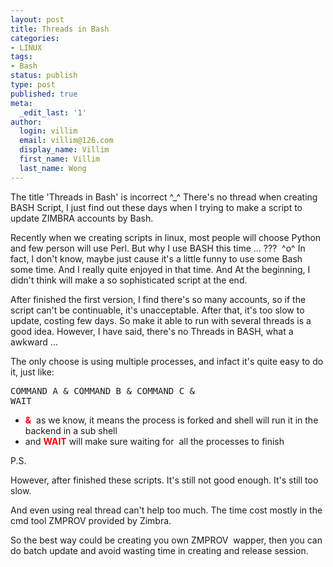```yaml
---
layout: post
title: Threads in Bash
categories:
- LINUX
tags:
- Bash
status: publish
type: post
published: true
meta:
  _edit_last: '1'
author:
  login: villim
  email: villim@126.com
  display_name: Villim
  first_name: Villim
  last_name: Wong
---
```

<p>The title 'Threads in Bash' is incorrect ^_^ There's no thread when creating BASH Script, I just find out these days when I trying to make a script to update ZIMBRA accounts by Bash.</p>
<p>Recently when we creating scripts in linux, most people will choose Python and few person will use Perl. But why I use BASH this time ... ???  ^o^ In fact, I don't know, maybe just cause it's a little funny to use some Bash some time. And I really quite enjoyed in that time. And At the beginning, I didn't think will make a so sophisticated script at the end.</p>
<p>After finished the first version, I find there's so many accounts, so if the script can't be continuable, it's unacceptable. After that, it's too slow to update, costing few days. So make it able to run with several threads is a good idea. However, I have said, there's no Threads in BASH, what a awkward ...</p>
<p>The only choose is using multiple processes, and infact it's quite easy to do it, just like:</p>
<pre class="lang:sh decode:true ">COMMAND A &amp; COMMAND B &amp; COMMAND C &amp; 
WAIT</pre>
<ul>
<li><span style="color: #ff0000;"><strong>&amp;</strong></span>  as we know, it means the process is forked and shell will run it in the backend in a sub shell</li>
<li>and <span style="color: #ff0000;"><strong>WAIT</strong></span> will make sure waiting for  all the processes to finish</li>
</ul>
<p>P.S.</p>
<p>However, after finished these scripts. It's still not good enough. It's still too slow.</p>
<p>And even using real thread can't help too much. The time cost mostly in the cmd tool ZMPROV provided by Zimbra.</p>
<p>So the best way could be creating you own ZMPROV  wapper, then you can do batch update and avoid wasting time in creating and release session.</p>
